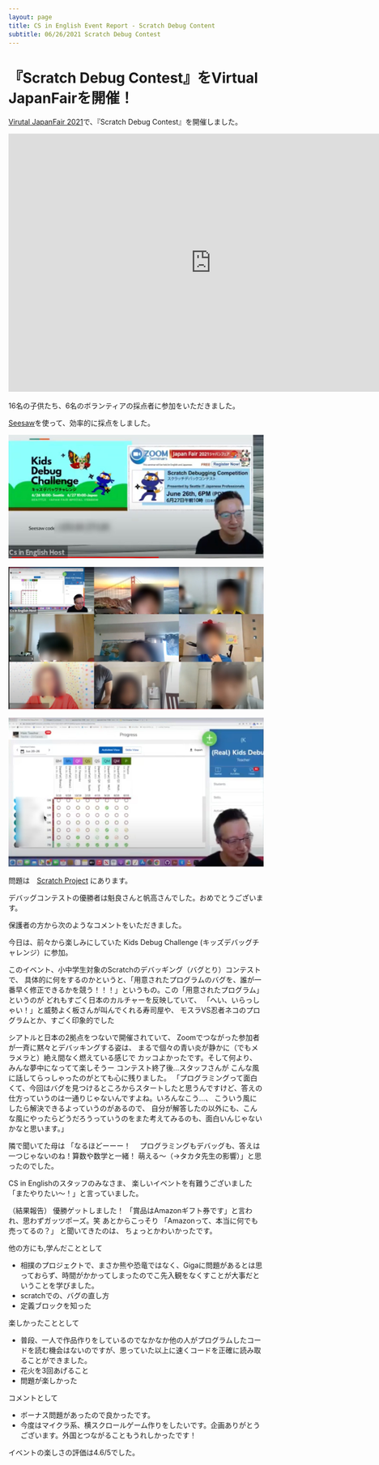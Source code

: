 ```yaml
---
layout: page
title: CS in English Event Report - Scratch Debug Content
subtitle: 06/26/2021 Scratch Debug Contest
---
```

# 『Scratch Debug Contest』をVirtual JapanFairを開催！

[Virutal JapanFair 2021](https://www.japanfairus.org/)で、『Scratch Debug Contest』を開催しました。

<iframe width="800" height="510" src="https://www.youtube.com/embed/IWs77AlXV6A" title="YouTube video player" frameborder="0" allow="accelerometer; autoplay; clipboard-write; encrypted-media; gyroscope; picture-in-picture" allowfullscreen></iframe>

16名の子供たち、6名のボランティアの採点者に参加をいただきました。

[Seesaw](https://web.seesaw.me/)を使って、効率的に採点をしました。

![](/img/2021-06-26/title2.jpeg)

![](/img/2021-06-26/kids.jpeg) 

![](/img/2021-06-26/progress.jpeg)


問題は　[Scratch Project](https://scratch.mit.edu/studios/28400642/) にあります。

デバッグコンテストの優勝者は魁良さんと帆高さんでした。おめでとうございます。

保護者の方から次のようなコメントをいただきました。

今日は、前々から楽しみにしていた
Kids Debug Challenge (キッズデバッグチャレンジ）に参加。

このイベント、小中学生対象のScratchのデバッギング（バグとり）コンテストで、
具体的に何をするのかというと、「用意されたプログラムのバグを、誰が一番早く修正できるかを競う！！！」というもの。この「用意されたプログラム」というのが
どれもすごく日本のカルチャーを反映していて、
「へい、いらっしゃい！」と威勢よく板さんが叫んでくれる寿司屋や、
モスラVS忍者ネコのプログラムとか、すごく印象的でした

シアトルと日本の2拠点をつないで開催されていて、
Zoomでつながった参加者が一斉に黙々とデバッキングする姿は、
まるで個々の青い炎が静かに（でもメラメラと）絶え間なく燃えている感じで
カッコよかったです。そして何より、みんな夢中になってて楽しそうー
コンテスト終了後…スタッフさんが
こんな風に話してらっしゃったのがとても心に残りました。
「プログラミングって面白くて、今回はバグを見つけるところからスタートしたと思うんですけど、答えの仕方っていうのは一通りじゃないんですよね。いろんなこう…、
こういう風にしたら解決できるよっていうのがあるので、
自分が解答したの以外にも、こんな風にやったらどうだろうっていうのをまた考えてみるのも、面白いんじゃないかなと思います。」

隣で聞いてた母は
「なるほどーーー！　
プログラミングもデバッグも、答えは一つじゃないのね！算数や数学と一緒！
萌える～（→タカタ先生の影響）」と思ったのでした。

CS in Englishのスタッフのみなさま、
楽しいイベントを有難うございました
「またやりたい〜！」と言っていました。

（結果報告）
優勝ゲットしました！
「賞品はAmazonギフト券です」と言われ、思わずガッツポーズ。笑
あとからこっそり
「Amazonって、本当に何でも売ってるの？」
と聞いてきたのは、
ちょっとかわいかったです。

他の方にも,学んだこととして
- 相撲のプロジェクトで、まさか熊や恐竜ではなく、Gigaに問題があるとは思っておらず、時間がかかってしまったのでこ先入観をなくすことが大事だということを学びました。
- scratchでの、バグの直し方
- 定義ブロックを知った

楽しかったこととして
- 普段、一人で作品作りをしているのでなかなか他の人がプログラムしたコードを読む機会はないのですが、思っていた以上に速くコードを正確に読み取ることができました。
- 花火を3回あげること
- 問題が楽しかった

コメントとして
- ボーナス問題があったので良かったです。
- 今度はマイクラ系、横スクロールゲーム作りをしたいです。企画ありがとうございます。外国とつながることもうれしかったです！

イベントの楽しさの評価は4.6/5でした。